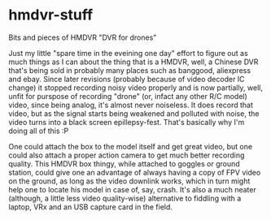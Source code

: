 # hmdvr-stuff
Bits and pieces of HMDVR "DVR for drones"

Just my little "spare time in the eveining one day" effort to figure out as much things as I can
about the thing that is a HMDVR, well, a Chinese DVR that's being sold in probably many places
such as banggood, aliexpress and ebay.
Since later revisions (probably because of video decoder IC change) it stopped recording
noisy video properly and is now partially, well, unfit for purspose of recording "drone" 
(or, infact any other R/C model) video, since being analog, it's almost never noiseless.
It does record that video, but as the signal starts being weakened and polluted with noise, the
video turns into a black screen epillepsy-fest. That's basically why I'm doing all of this :P

One could attach the box to the model itself and get great video, but one could also attach
a proper action camera to get much better recording quality. This HMDVR box thingy, while attached
to goggles or ground station, could give one an advantage of always having a copy of FPV video on
the ground, as long as the video downlink works, which in turn might help one to locate his model
in case of, say, crash.
It's also a much neater (although, a little less video quality-wise) alternative to fiddling with
a laptop, VRx and an USB capture card in the field.

